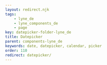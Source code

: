 ```yaml
---
layout: redirect.njk
tags: 
    - lyne_de
    - lyne_components_de
    - page
key: datepicker-folder-lyne_de
title: Datepicker
parent: components-lyne_de
keywords: date, datepicker, calendar, picker
order: 110
redirect: datepicker/
---
```

